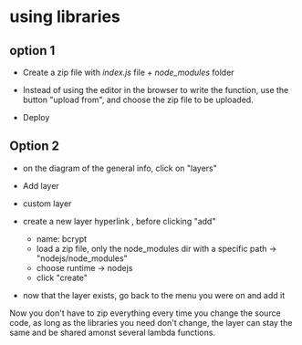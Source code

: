 # using libraries

## option 1

- Create a zip file with *index.js* file + *node_modules* folder

- Instead of using the editor in the browser to write the function, use the button "upload from", and choose the zip file to be uploaded.

- Deploy



## Option 2

- on the diagram of the general info, click on "layers"

- Add layer

- custom layer

- create a new layer hyperlink , before clicking "add"

    - name: bcrypt
    - load a zip file, only the node_modules dir with a specific path -> "nodejs/node_modules"
    - choose runtime -> nodejs
    - click "create"

- now that the layer exists, go back to the menu you were on and add it

Now you don't have to zip everything every time you change the source code, as long as the libraries you need don't change, the layer can stay the same and be shared amonst several lambda functions.